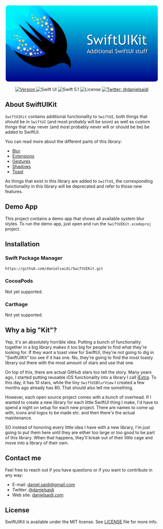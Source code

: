 <p align="center">
    <img src ="Resources/Logo.png" width=500 />
</p>

<p align="center">
    <a href="https://github.com/danielsaidi/SwiftUIKit">
        <img src="https://badge.fury.io/gh/danielsaidi%2FSwiftUIKit.svg?style=flat" alt="Version" />
    </a>
    <img src="https://img.shields.io/badge/platform-SwiftUI-red.svg" alt="Swift UI" />
    <img src="https://img.shields.io/badge/Swift-5.1-orange.svg" alt="Swift 5.1" />
    <img src="https://badges.frapsoft.com/os/mit/mit.svg?style=flat&v=102" alt="License" />
    <a href="https://twitter.com/danielsaidi">
        <img src="https://img.shields.io/badge/contact-@danielsaidi-blue.svg?style=flat" alt="Twitter: @danielsaidi" />
    </a>
</p>


## About SwiftUIKit

`SwiftUIKit` contains additional functionality to `SwiftUI`, both things that should be in `SwiftUI` (and most probably will be soon) as well as custom things that may never (and most probably never will or should be be) be added to SwiftUI.

You can read more about the different parts of this library:

* [Blur][Blur]
* [Extensions][Extensions]
* [Gestures][Gestures]
* [Shadows][Shadows]
* [Toast][Toast]

As things that exist in this library are added to `SwiftUI`, the corresponding functionality in this library will be deprecated and refer to those new features.


## Demo App

This project contains a demo app that shows all available system blur styles. To run the demo app, just open and run the `SwiftUIKit.xcodeproj` project.


## Installation

### Swift Package Manager

```
https://github.com/danielsaidi/SwiftUIKit.git
```

### CocoaPods

Not yet supported.


### Carthage

Not yet supported.


## <a name="why"></a>Why a big "Kit"?

Yep, it's an absolutely horrible idea. Putting a bunch of functionality together in a big library makes it too big for people to find what they're looking for. If they want a toast view for SwiftUI, they're not going to dig in "SwiftUIKit" too see if it has one. No, they're going to find the most toasty library out there with the most amount of stars and use that one.

On top of this, there are actual GitHub stars too tell the story. Many years ago, I started putting reusable iOS functionality into a library I call [iExtra](https://github.com/danielsaidi/iExtra). To this day, it has 10 stars, while the tiny `SwiftUIBlurView` I created a few months ago already has 80. That should also tell me something.

However, each open source project comes with a bunch of overhead. If I wanted to create a new library for each little SwiftUI thing I make, I'd have to spend a night on setup for each new project. There are names to come up with, icons and logos to be made etc. and then there's the actual maintenance.

SO instead of honoring every little idea I have with a new library, I'm just going to put them here until they are either too large or too good to be part of this library. When that happens, they'll break out of their little cage and move into a library of their own.


## Contact me

Feel free to reach out if you have questions or if you want to contribute in any way:

* E-mail: [daniel.saidi@gmail.com][Email]
* Twitter: [@danielsaidi][Twitter]
* Web site: [danielsaidi.com][Website]


## License

SwiftUIKit is available under the MIT license. See [LICENSE][License] file for more info.

[Email]: mailto:daniel.saidi@gmail.com
[Twitter]: http://www.twitter.com/danielsaidi
[Website]: http://www.danielsaidi.com

[GitHub]: https://github.com/danielsaidi/SwiftUIKit
[License]: https://github.com/danielsaidi/SwiftUIKit/blob/master/LICENSE

[Blur]: Readmes/Blur.md
[Extensions]: Readmes/Extensions.md
[Gestures]: Readmes/Gestures.md
[Shadows]: Readmes/Shadows.md
[Toast]: Readmes/Toast.md
